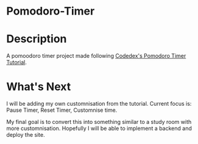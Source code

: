 # Pomodoro-Timer

# Description
A pomoodoro timer project made following [Codedex's Pomodoro Timer Tutorial](https://www.codedex.io/projects/build-a-pomodoro-app-with-html-css-js).

# What's Next
I will be adding my own customnisation from the tutorial. Current focus is: Pause Timer, Reset Timer, Customnise time.

My final goal is to convert this into something similar to a study room with more customnisation. Hopefully I will be able to implement a backend and deploy the site. 
